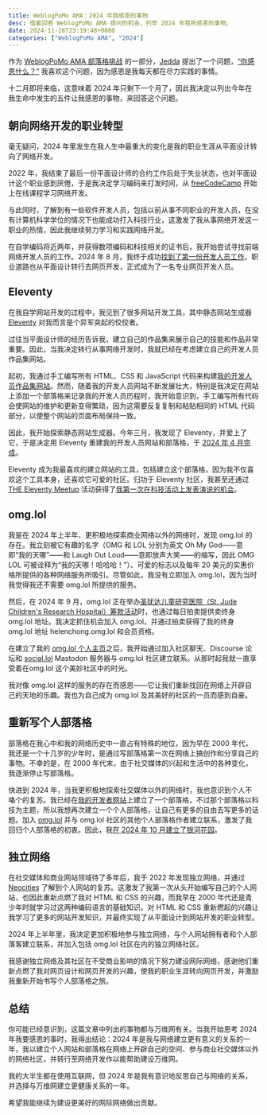 ```yaml
---
title: WeblogPoMo AMA：2024 年我感恩的事物
desc: 借着回答 WeblogPoMo AMA 提问的机会，列举 2024 年我所感恩的事物。
date: 2024-11-26T23:19:48+0800
categories: ["WeblogPoMo AMA", "2024"]
---
```


作为 [WeblogPoMo AMA 部落格挑战](https://weblogpomo.club/challenges) 的一部分，[Jedda](https://jeddacp.com/) 提出了一个问题，[“你感恩什么？”](https://notes.jeddacp.com/what-are-you-thankful-for/) 我喜欢这个问题，因为感恩是我每天都在尽力实践的事情。

十二月即将来临，这意味着 2024 年只剩下一个月了，因此我决定以列出今年在我生命中发生的五件让我感恩的事物，来回答这个问题。

## 朝向网络开发的职业转型

毫无疑问，2024 年里发生在我人生中最重大的变化是我的职业生涯从平面设计转向了网络开发。

2022 年，我结束了最后一份平面设计师的合约工作后处于失业状态，也对平面设计这个职业感到厌倦，于是我决定学习编码来打发时间，从 [freeCodeCamp](https://www.freecodecamp.org/) 开始上在线课程学习网络开发。

与此同时，了解到有一些软件开发人员，包括以前从事不同职业的开发人员，在没有计算机科学学位的情况下也能成功打入科技行业，这激发了我从事网络开发这一职业的热情，因此我继续努力学习和实践网络开发。

在自学编码将近两年，并获得数项编码和科技相关的证书后，我开始尝试寻找前端网络开发人员的工作。2024 年 8 月，我终于成功[找到了第一份开发人员工作](https://helenchong.dev/blog/posts/2024-08-16-got-my-first-developer-job/)，职业道路也从平面设计转行去网页开发，正式成为了一名专业网页开发人员。

## Eleventy

在我自学网站开发的过程中，我见到了很多网站开发工具，其中静态网站生成器 [Eleventy](https://www.11ty.dev/) 对我而言是个异军突起的佼佼者。

过往当平面设计师的经历告诉我，建立自己的作品集来展示自己的技能和作品非常重要。因此，当我决定转行从事网络开发时，我就已经在考虑建立自己的开发人员作品集网站。

起初，我通过手工编写所有 HTML、CSS 和 JavaScript 代码来构建[我的开发人员作品集网站](https://helenchong.dev/)。然而，随着我的开发人员网站不断发展壮大，特别是我决定在网站上添加一个部落格来记录我的开发人员历程时，我开始意识到，手工编写所有代码会使网站的维护和更新变得繁琐，因为这需要反复复制和粘贴相同的 HTML 代码部分，以使整个网站的页面布局保持一致。

因此，我开始探索静态网站生成器。今年三月，我发现了 Eleventy，并爱上了它，于是决定用 Eleventy 重建我的开发人员网站和部落格，于 [2024 年 4 月完成](https://helenchong.dev/blog/posts/2024-04-11-rebuilding-my-developer-portfolio-with-eleventy/)。

Eleventy 成为我最喜欢的建立网站的工具，包括建立这个部落格，因为我不仅喜欢这个工具本身，还喜欢它可爱的社区。归功于 Eleventy 社区，我甚至还通过 [THE Eleventy Meetup](https://11tymeetup.dev/) 活动获得了[我第一次在科技活动上发表演说的机会](https://helenchong.dev/blog/posts/2024-09-27-eleventy-meetup-19-first-talk/)。

## omg.lol

我是在 2024 年上半年、更积极地探索商业网络以外的网络时，发现 omg.lol 的存在。我立刻被它有趣的名字（OMG 和 LOL 分别为英文 Oh My God——意即“我的天哪”——和 Laugh Out Loud——意即放声大笑——的缩写，因此 OMG LOL 可被诠释为“我的天哪！哈哈哈！”）、可爱的标志以及每年 20 美元的实惠价格所提供的各种网络服务所吸引。尽管如此，我没有立即加入 omg.lol，因为当时我觉得我还不需要 omg.lol 所提供的服务。

然后，在 2024 年 9 月，omg.lol 正在举办[圣犹达儿童研究医院（St. Jude Children's Research Hospital）筹款活动](https://omglol.news/2024/08/28/supporting-st-jude-with-a-month-of-awesomeness)时，也通过每日拍卖提供卖终身 omg.lol 地址。我决定抓住机会加入 omg.lol，并通过拍卖获得了我的终身 omg.lol 地址 helenchong.omg.lol 和会员资格。

在建立了我的 [omg.lol 个人主页](https://helenchong.omg.lol/)之后，我开始通过加入社区聊天、Discourse 论坛和 [social.lol](https://social.lol/) Mastodon 服务器与 omg.lol 社区建立联系。从那时起我就一直享受着在omg.lol 这个美妙社区中的时光。

我对像 omg.lol 这样的服务的存在而感恩——它让我们重新找回在网络上开辟自己的天地的乐趣。我也为自己成为 omg.lol 及其美好的社区的一员而感到自豪。

## 重新写个人部落格

部落格在我心中和我的网络历史中一直占有特殊的地位，因为早在 2000 年代，我还是一个十几岁的少年时，是通过写部落格第一次在网络上搞创作和分享自己的事物。不幸的是，在 2000 年代末，由于社交媒体的兴起和生活中的各种变化，我逐渐停止写部落格。

快进到 2024 年，当我更积极地探索社交媒体以外的网络时，我也意识到个人不咯个的复苏。我已经在[我的开发者网站](https://helenchong.dev/)上建立了一个部落格，不过那个部落格以科技为主题，所以我想再次建立一个个人部落格，让自己有更多的自由去写更多的话题。加入 [omg.lol](https://home.omg.lol/) 并与 omg.lol 社区的其他个人部落格作者建立联系，激发了我回归个人部落格的初衷。因此，我[在 2024 年 10 月建立了银河花园](2024-10-08-welcome-to-galaxy-garden.md)。

## 独立网络

在社交媒体和商业网站领域待了多年后，我于 2022 年发现独立网络，并通过 [Neocities](https://neocities.org/) 了解到个人网站的复苏。这激发了我第一次从头开始编写自己的个人网站，也因此重新点燃了我对 HTML 和 CSS 的兴趣，而我早在 2000 年代还是青少年时就学习过这两种编码语言的基础知识。对 HTML 和 CSS 重新燃起的兴趣让我学习了更多的网站开发知识，并最终实现了从平面设计到网站开发的职业转型。

2024 年上半年里，我决定更加积极地参与独立网络，与个人网站拥有者和个人部落客建立联系，并加入包括 omg.lol 社区在内的独立网络社区。

我感谢独立网络及其社区在不受商业影响的情况下努力建设网际网络，感谢他们重新点燃了我对网页设计和网页开发的兴趣，使我的职业生涯转向网页开发，并激励我重新开始书写个人部落格之旅。

## 总结

你可能已经意识到，这篇文章中列出的事物都与万维网有关。当我开始思考 2024 年我要感恩的事时，我得出结论：2024 年是我与网络建立更有意义的关系的一年，我以建立个人网站和部落格在网络上开辟自己的空间、参与商业社交媒体以外的网络社区，并转行至网络开发作以能帮助建设万维网。

我的大半生都在使用互联网，但 2024 年是我有意识地反思自己与网络的关系，并选择与万维网建立更健康关系的一年。

希望我能继续为建设更美好的网际网络做出贡献。
